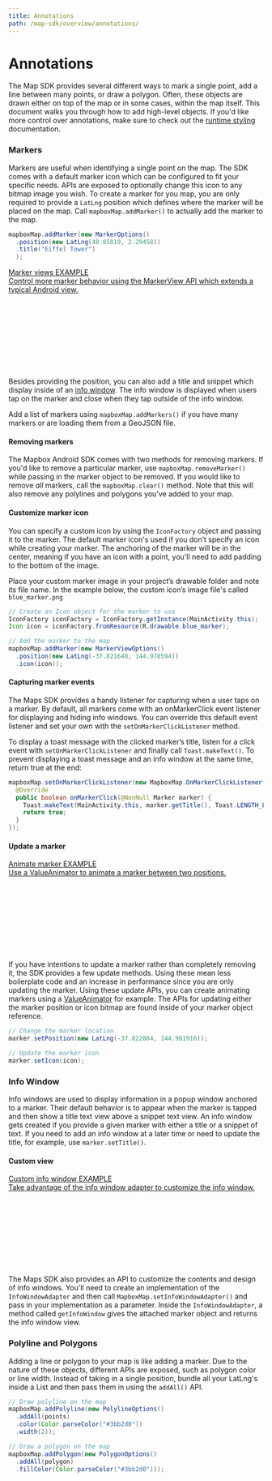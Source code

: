 ```yaml
---
title: Annotations
path: /map-sdk/overview/annotations/
---
```

# Annotations

The Map SDK provides several different ways to mark a single point, add a line between many points, or draw a polygon. Often, these objects are drawn either on top of the map or in some cases, within the map itself. This document walks you through how to add high-level objects. If you'd like more control over annotations, make sure to check out the [runtime styling]() documentation.

### Markers
Markers are useful when identifying a single point on the map. The SDK comes with a default marker icon which can be configured to fit your specific needs. APIs are exposed to optionally change this icon to any bitmap image you wish. To create a marker for you map, you are only required to provide a `LatLng` position which defines where the marker will be placed on the map. Call `mapboxMap.addMarker()` to actually add the marker to the map.

```java
mapboxMap.addMarker(new MarkerOptions()
  .position(new LatLng(48.85819, 2.29458))
  .title("Eiffel Tower")
  );
```

<div class="fr flex-parent">
  <a href="https://github.com/mapbox/mapbox-android-demo/blob/master/MapboxAndroidDemo/src/main/java/com/mapbox/mapboxandroiddemo/examples/annotations/BasicMarkerViewActivity.java" class="text-decoration-none flex-child--no-shrink mt6 color-blue-on-hover note-card flex-child-mxl">
    <div class="border round wmax360 border--gray-light flex-parent">
      <div class="flex-child p12">
        <div class="txt-s txt-bold">
          Marker views
          <span class="txt-xs txt-bold align-middle px6 color-blue round bg-blue-faint">EXAMPLE</span>
        </div>
        <div class="txt-s mt3 mb0 color-gray">
          Control more marker behavior using the MarkerView API which extends a typical Android view.
        </div>
      </div>
      <div class="flex-child flex-child--no-shrink w18 fr border-l border--gray-light flex-parent flex-parent--center-cross">
        <svg class='flex-child align-middle icon--l'><use xlink:href='#icon-chevron-right'/></svg>
      </div>
    </div>
  </a>
</div>

Besides providing the position, you can also add a title and snippet which display inside of an [info window](#info-window). The info window is displayed when users tap on the marker and close when they tap outside of the info window.

Add a list of markers using `mapboxMap.addMarkers()` if you have many markers or are loading them from a GeoJSON file.

#### Removing markers
The Mapbox Android SDK comes with two methods for removing markers. If you'd like to remove a particular marker, use `mapboxMap.removeMarker()` while passing in the marker object to be removed. If you would like to remove _all_ markers, call the `mapboxMap.clear()` method. Note that this will also remove any polylines and polygons you’ve added to your map.

#### Customize marker icon
You can specify a custom icon by using the `IconFactory` object and passing it to the marker. The default marker icon's used if you don’t specify an icon while creating your marker. The anchoring of the marker will be in the center, meaning if you have an icon with a point, you'll need to add padding to the bottom of the image.

Place your custom marker image in your project’s drawable folder and note its file name. In the example below, the custom icon’s image file's called `blue_marker.png`

```java
// Create an Icon object for the marker to use
IconFactory iconFactory = IconFactory.getInstance(MainActivity.this);
Icon icon = iconFactory.fromResource(R.drawable.blue_marker);

// Add the marker to the map
mapboxMap.addMarker(new MarkerViewOptions()
  .position(new LatLng(-37.821648, 144.978594))
  .icon(icon));
```

#### Capturing marker events
The Maps SDK provides a handy listener for capturing when a user taps on a marker. By default, all markers come with an onMarkerClick event listener for displaying and hiding info windows. You can override this default event listener and set your own with the `setOnMarkerClickListener` method.

To display a toast message with the clicked marker’s title, listen for a click event with `setOnMarkerClickListener` and finally call `Toast.makeText()`. To prevent displaying a toast message and an info window at the same time, return true at the end:

```java
mapboxMap.setOnMarkerClickListener(new MapboxMap.OnMarkerClickListener() {
  @Override
  public boolean onMarkerClick(@NonNull Marker marker) {
    Toast.makeText(MainActivity.this, marker.getTitle(), Toast.LENGTH_LONG).show();
    return true;
  }
});
```

#### Update a marker

<div class="fr flex-parent">
  <a href="https://github.com/mapbox/mapbox-android-demo/blob/master/MapboxAndroidDemo/src/main/java/com/mapbox/mapboxandroiddemo/examples/annotations/BasicMarkerViewActivity.java" class="text-decoration-none flex-child--no-shrink mt6 color-blue-on-hover note-card flex-child-mxl">
    <div class="border round wmax360 border--gray-light flex-parent">
      <div class="flex-child p12">
        <div class="txt-s txt-bold">
          Animate marker
          <span class="txt-xs txt-bold align-middle px6 color-blue round bg-blue-faint">EXAMPLE</span>
        </div>
        <div class="txt-s mt3 mb0 color-gray">
          Use a ValueAnimator to animate a marker between two positions.
        </div>
      </div>
      <div class="flex-child flex-child--no-shrink w18 fr border-l border--gray-light flex-parent flex-parent--center-cross">
        <svg class='flex-child align-middle icon--l'><use xlink:href='#icon-chevron-right'/></svg>
      </div>
    </div>
  </a>
</div>


If you have intentions to update a marker rather than completely removing it, the SDK provides a few update methods. Using these mean less boilerplate code and an increase in performance since you are only updating the marker. Using these update APIs, you can create animating markers using a [ValueAnimator](https://developer.android.com/reference/android/animation/ValueAnimator.html) for example. The APIs for updating either the marker position or icon bitmap are found inside of your marker object reference.

```java
// Change the marker location
marker.setPosition(new LatLng(-37.822884, 144.981916));

// Update the marker icon
marker.setIcon(icon);
```

### Info Window
Info windows are used to display information in a popup window anchored to a marker. Their default behavior is to appear when the marker is tapped and then show a title text view above a snippet text view. An info window gets created if you provide a given marker with either a title or a snippet of text. If you need to add an info window at a later time or need to update the title, for example, use `marker.setTitle()`.

#### Custom view

<div class="fr flex-parent">
  <a href="https://github.com/mapbox/mapbox-android-demo/blob/master/MapboxAndroidDemo/src/main/java/com/mapbox/mapboxandroiddemo/examples/annotations/CustomInfoWindowActivity.java" class="text-decoration-none flex-child--no-shrink mt6 color-blue-on-hover note-card flex-child-mxl">
    <div class="border round wmax360 border--gray-light flex-parent">
      <div class="flex-child p18">
        <div class="txt-s txt-bold">
          Custom info window
          <span class="txt-xs txt-bold align-middle px6 color-blue round bg-blue-faint">EXAMPLE</span>
        </div>
        <div class="txt-s mt3 mb0 color-gray">
          Take advantage of the info window adapter to customize the info window.
        </div>
      </div>
      <div class="flex-child flex-child--no-shrink w18 fr border-l border--gray-light flex-parent flex-parent--center-cross">
        <svg class='flex-child align-middle icon--l'><use xlink:href='#icon-chevron-right'/></svg>
      </div>
    </div>
  </a>
</div>

The Maps SDK also provides an API to customize the contents and design of info windows. You'll need to create an implementation of the `InfoWindowAdapter` and then call `MapboxMap.setInfoWindowAdapter()` and pass in your implementation as a parameter.  Inside the `InfoWindowAdapter`, a method called `getInfoWindow` gives the attached marker object and returns the info window view.

### Polyline and Polygons
Adding a line or polygon to your map is like adding a marker. Due to the nature of these objects, different APIs are exposed, such as polygon color or line width. Instead of taking in a single position,  bundle all your LatLng's inside a List and then pass them in using the `addAll()` API.

```java
// Draw polyline on the map
mapboxMap.addPolyline(new PolylineOptions()
  .addAll(points)
  .color(Color.parseColor("#3bb2d0"))
  .width(2));

// Draw a polygon on the map
mapboxMap.addPolygon(new PolygonOptions()
  .addAll(polygon)
  .fillColor(Color.parseColor("#3bb2d0")));
```

